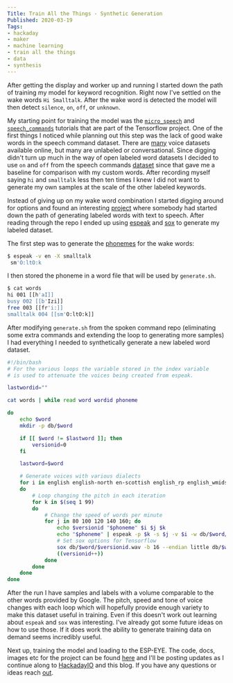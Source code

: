 ```yaml
---
Title: Train All the Things - Synthetic Generation
Published: 2020-03-19
Tags:
- hackaday
- maker
- machine learning
- train all the things
- data
- synthesis
---
```


After getting the display and worker up and running I started down the path of
training my model for keyword recognition. Right now I've settled on the wake
words `Hi Smalltalk`. After the wake word is detected the model will then
detect `silence`, `on`, `off`, or `unknown`.

My starting point for training the model was the
[`micro_speech`](https://github.com/tensorflow/tensorflow/tree/master/tensorflow/lite/micro/examples/micro_speech)
and
[`speech_commands`](https://github.com/tensorflow/docs/blob/master/site/en/r1/tutorials/sequences/audio_recognition)
tutorials that are part of the Tensorflow project. One of the first things I
noticed while planning out this step was the lack of good wake words in the
speech command dataset. There are
[many](https://github.com/jim-schwoebel/voice_datasets) voice datasets available
online, but many are unlabeled or conversational. Since digging didn't turn up
much in the way of open labeled word datasets I decided to use `on` and `off`
from the speech commands
[dataset](https://ai.googleblog.com/2017/08/launching-speech-commands-dataset.html)
since that gave me a baseline for comparison with my custom words. After
recording myself saying `hi` and `smalltalk` less then ten times I knew I did
not want to generate my own samples at the scale of the other labeled keywords.

Instead of giving up on my wake word combination I started digging around for
options and found an interesting
[project](https://github.com/JohannesBuchner/spoken-command-recognition) where
somebody had started down the path of generating labeled words with text to
speech. After reading through the repo I ended up using
[espeak](http://espeak.sourceforge.net/) and [sox](http://sox.sourceforge.net/)
to generate my labeled dataset.

The first step was to generate the
[phonemes](https://en.wikipedia.org/wiki/Phoneme) for the wake words:

```bash
$ espeak -v en -X smalltalk
 sm'O:ltO:k
```

I then stored the phoneme in a word file that will be used by `generate.sh`.

```bash
$ cat words
hi 001 [[h'aI]]
busy 002 [[b'Izi]]
free 003 [[fr'i:]]
smalltalk 004 [[sm'O:ltO:k]]
```

After modifying `generate.sh` from the spoken command repo (eliminating some
extra commands and extending the loop to generating more samples) I had
everything I needed to synthetically generate a new labeled word dataset.

```bash
#!/bin/bash
# For the various loops the variable stored in the index variable
# is used to attenuate the voices being created from espeak.

lastwordid=""

cat words | while read word wordid phoneme

do
    echo $word
    mkdir -p db/$word

    if [[ $word != $lastword ]]; then
        versionid=0
    fi

    lastword=$word

    # Generate voices with various dialects
    for i in english english-north en-scottish english_rp english_wmids english-us en-westindies
    do
        # Loop changing the pitch in each iteration
        for k in $(seq 1 99)
        do
            # Change the speed of words per minute
            for j in 80 100 120 140 160; do
                echo $versionid "$phoneme" $i $j $k
                echo "$phoneme" | espeak -p $k -s $j -v $i -w db/$word/$versionid.wav
                # Set sox options for Tensorflow
                sox db/$word/$versionid.wav -b 16 --endian little db/$word/tf_$versionid.wav rate 16k
                ((versionid++))
            done
        done
    done
done
```

After the run I have samples and labels with a volume comparable to the other
words provided by Google. The pitch, speed and tone of voice changes with each
loop which will hopefully provide enough variety to make this dataset useful in
training. Even if this doesn't work out learning about `espeak` and `sox` was
interesting. I've already got some future ideas on how to use those. If it does
work the ability to generate training data on demand seems incredibly useful.

Next up, training the model and loading to the ESP-EYE. The code, docs, images
etc for the project can be found [here](https://git.sr.ht/~n0mn0m/on-air) and
I'll be posting updates as I continue along to
[HackadayIO](https://hackaday.io/project/170228-on-air) and this blog. If you
have any questions or ideas reach [out](mailto:alexander@unexpextedeof.net).
